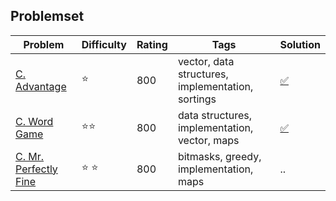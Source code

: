 ## Problemset
 | Problem      |  Difficulty | Rating |Tags| Solution |
|-------------|------|--------|------------|------------------|
 |[C. Advantage](https://codeforces.com/problemset/problem/1760/C)|:star:| 800| vector, data structures, implementation, sortings | [:white_check_mark:](https://github.com/LuizIgnacio2002/codeforces-solutions/blob/main/C/C.%20Advantage.cpp)|
| [C. Word Game](https://codeforces.com/problemset/problem/1722/C) | :star::star:  | 800      | data structures, implementation, vector, maps    |[:white_check_mark:](https://github.com/LuizIgnacio2002/codeforces-solutions/blob/main/C/C.%20Word%20Game.cpp)         |
| [C. Mr. Perfectly Fine](https://codeforces.com/contest/1829/problem/C)     | :star: :star:  | 800     | bitmasks, greedy, implementation, maps   |..           |


